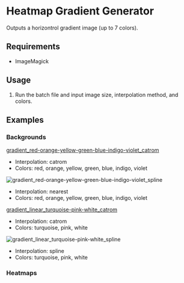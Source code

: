 # Heatmap Gradient Generator

Outputs a horizontrol gradient image (up to 7 colors).

## Requirements

* ImageMagick

## Usage

1. Run the batch file and input image size, interpolation method, and colors.

## Examples

### Backgrounds

[gradient_red-orange-yellow-green-blue-indigo-violet_catrom](/images/gradient_red-orange-yellow-green-blue-indigo-violet_1920x1080-catrom.jpg)
* Interpolation: catrom
* Colors: red, orange, yellow, green, blue, indigo, violet

![gradient_red-orange-yellow-green-blue-indigo-violet_spline](/images/gradient_linear_turquoise-pink-white_1920x1080-spline.jpg)
* Interpolation: nearest
* Colors: red, orange, yellow, green, blue, indigo, violet

[gradient_linear_turquoise-pink-white_catrom](/images/gradient_linear_turquoise-pink-white_1920x1080-catrom.jpg)
* Interpolation: catrom
* Colors: turquoise, pink, white

![gradient_linear_turquoise-pink-white_spline](/images/gradient_linear_turquoise-pink-white_1920x1080-spline.jpg)
* Interpolation: spline
* Colors: turquoise, pink, white

### Heatmaps

